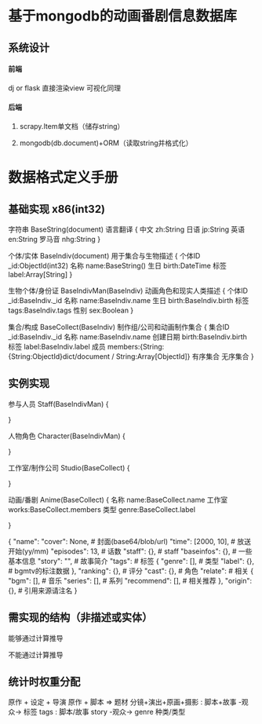 # 基于mongodb的动画番剧信息数据库

## 系统设计
#### 前端
dj or flask 直接渲染view 可视化同理

#### 后端
1. scrapy.Item单文档（储存string）

2. mongodb(db.document)+ORM（读取string并格式化）
 
# 数据格式定义手册

## 基础实现 x86(int32)
字符串 BaseString(document) 语言翻译
{
    中文 zh:String
    日语 jp:String
    英语 en:String
    罗马音 nhg:String
}

个体/实体 BaseIndiv(document) 用于集合与生物描述
{
    个体ID _id:ObjectId(int32)
    名称 name:BaseString()
    生日 birth:DateTime
    标签 label:Array[String]
}

生物个体/身份证 BaseIndivMan(BaseIndiv) 动画角色和现实人类描述
{
    个体ID _id:BaseIndiv._id
    名称 name:BaseIndiv.name
    生日 birth:BaseIndiv.birth
    标签 tags:BaseIndiv.tags
    性别 sex:Boolean
}

集合/构成 BaseCollect(BaseIndiv) 制作组/公司和动画制作集合
{
    集合ID _id:BaseIndiv._id
    名称 name:BaseIndiv.name
    创建日期 birth:BaseIndiv.birth
    标签 label:BaseIndiv.label
    成员 members:{String:{String:ObjectId}dict/document / String:Array[ObjectId]} 有序集合 无序集合
}

## 实例实现
参与人员 Staff(BaseIndivMan)
{

}

人物角色 Character(BaseIndivMan)
{

}

工作室/制作公司 Studio(BaseCollect)
{

}

动画/番剧 Anime(BaseCollect)
{
    名称 name:BaseCollect.name
    工作室 works:BaseCollect.members
    类型 genre:BaseCollect.label
    
}

{
    "name":
    "cover": None,  # 封面(base64/blob/url)
    "time": [2000, 10],  # 放送开始(yy/mm)
    "episodes": 13,  # 话数
    "staff": {},  # staff
    "baseinfos": {},  # 一些基本信息
    "story": "",  # 故事简介
    "tags":  # 标签
    {
        "genre": [],  # 类型
        "label": {},  # bgmtv的标注数据
    },
    "ranking": {},  # 评分
    "cast": {},  # 角色
    "relate":  # 相关
    {
        "bgm": [],  # 音乐
        "series": [],  # 系列
        "recommend": [],  # 相关推荐
    },
    "origin": {},  # 引用来源请注名
}


## 需实现的结构（非描述或实体）
能够通过计算推导

不能通过计算推导


## 统计时权重分配
原作 + 设定 + 导演
原作 + 脚本 => 题材
分镜+演出+原画+摄影
: 脚本+故事 -观众-> 标签 tags
: 脚本/故事 story -观众-> genre 种类/类型